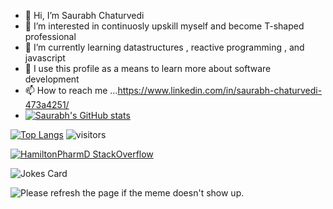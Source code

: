- 👋 Hi, I’m Saurabh Chaturvedi
- 👀 I’m interested in continuosly upskill myself and become T-shaped professional
- 🌱 I’m currently learning datastructures , reactive programming , and javascript
- 💞️ I use this profile as a means to learn more about software development  
- 📫 How to reach me ...https://www.linkedin.com/in/saurabh-chaturvedi-473a4251/
- [![Saurabh's GitHub stats](https://github-readme-stats.vercel.app/api?username=saurabhchaturvedy)](https://github.com/anuraghazra/github-readme-stats)


[![Top Langs](https://github-readme-stats.vercel.app/api/top-langs/?username=saurabhchaturvedy&layout=compact)](https://github.com/anuraghazra/github-readme-stats)
  ![visitors](https://visitor-badge.glitch.me/badge?page_id=page.id)
  
  [![HamiltonPharmD StackOverflow](https://stackoverflow-badge.vercel.app/?userID=4193280)](https://stackoverflow.com/users/14122375/hamiltonpharmd)
  
  ![Jokes Card](https://readme-jokes.vercel.app/api)
  
  <img src='https://random-memer.herokuapp.com/' title="Meme" alt="Please refresh the page if the meme doesn't show up.">
<!---
saurabhchaturvedy/saurabhchaturvedy is a ✨ special ✨ repository because its `README.md` (this file) appears on your GitHub profile.
You can click the Preview link to take a look at your changes.
--->
